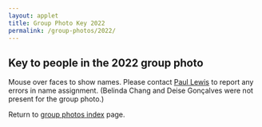 ```yaml
---
layout: applet
title: Group Photo Key 2022
permalink: /group-photos/2022/
---
```

## Key to people in the 2022 group photo

Mouse over faces to show names. Please contact [Paul Lewis](moledirector@mbl.edu) to report any errors in name assignment. (Belinda Chang and Deise Gonçalves were not present for the group photo.)

Return to [group photos index](/other/) page.

<div id="arbitrary"></div>
<script type="text/javascript">
    // written by Paul O. Lewis 10-Aug-2019

    // Usage:
    
    // 1. Set image_file_path
    var image_file_path = "https://molevolworkshop.github.io/assets/img/group-photos/group-photo-2022.jpg"
    
    // 2. Uncomment namedata object below and comment out later redefinition of namedata
    //var namedata = [{"id":0, "first":"Joe", "last":"Bielawski", "hide":false, "cx":299, "cy":214.2857208251953},{"id":1, "first":"Jeremy", "last":"Brown", "hide":false, "cx":762, "cy":174.2857208251953},{"id":2, "first":"Minh", "last":"Bui", "hide":false, "cx":300, "cy":333.28570556640625},{"id":3, "first":"Yong", "last":"Zhou", "hide":false, "cx":615.7999877929688, "cy":182},{"id":4, "first":"Scott", "last":"Edwards", "hide":false, "cx":93, "cy":200.2857208251953},{"id":5, "first":"Tracy", "last":"Heath", "hide":false, "cx":215, "cy":336.28570556640625},{"id":6, "first":"John", "last":"Huelsenbeck", "hide":false, "cx":851.7142944335938, "cy":165.2857208251953},{"id":7, "first":"Lacey", "last":"Knowles", "hide":false, "cx":178.7142791748047, "cy":229.2857208251953},{"id":8, "first":"Emily Jane", "last":"McTavish", "hide":false, "cx":691, "cy":286.4285583496094},{"id":9, "first":"Claudia", "last":"Solís-Lemus", "hide":false, "cx":714, "cy":208.57142639160156},{"id":10, "first":"Ed", "last":"Susko", "hide":false, "cx":422, "cy":201},{"id":11, "first":"David", "last":"Swofford", "hide":false, "cx":538, "cy":170.2857208251953},{"id":12, "first":"Anne", "last":"Yoder", "hide":false, "cx":130, "cy":234.2857208251953},{"id":13, "first":"Áki", "last":"Láruson", "hide":false, "cx":499, "cy":307.28570556640625},{"id":14, "first":"Jordan", "last":"Satler", "hide":false, "cx":467, "cy":203.2857208251953},{"id":15, "first":"Kate", "last":"Taylor", "hide":false, "cx":488.71429443359375, "cy":210.2857208251953},{"id":16, "first":"Peter", "last":"Beerli", "hide":false, "cx":56, "cy":231},{"id":17, "first":"Paul", "last":"Lewis", "hide":false, "cx":122, "cy":316.4285583496094},{"id":18, "first":"Alyssa", "last":"McGurer", "hide":false, "cx":900.7142944335938, "cy":292.5714416503906},{"id":19, "first":"Rasel", "last":"Ahmed", "hide":false, "cx":645.3333129882812, "cy":183.3333282470703},{"id":20, "first":"Ragib", "last":"Ahsan", "hide":false, "cx":576.3333129882812, "cy":174.6666717529297},{"id":21, "first":"Noor", "last":"Albader", "hide":false, "cx":452, "cy":171.2857208251953},{"id":22, "first":"Toni", "last":"Androski", "hide":false, "cx":908.6666870117188, "cy":217.3333282470703},{"id":23, "first":"Lucia", "last":"Bazan Williamson", "hide":false, "cx":685.6666870117188, "cy":218.3333282470703},{"id":24, "first":"Jaime", "last":"Cordova", "hide":false, "cx":936.7142944335938, "cy":199.2857208251953},{"id":25, "first":"Theodoros", "last":"Danis", "hide":false, "cx":523.5, "cy":208.8000030517578},{"id":26, "first":"Sade", "last":"Davenport", "hide":false, "cx":839.6666870117188, "cy":214.3333282470703},{"id":27, "first":"Bruno", "last":"do Rosario Petrucci", "hide":false, "cx":794.6666870117188, "cy":198.3333282470703},{"id":28, "first":"Tope ", "last":"Faleye", "hide":false, "cx":700.2857055664062, "cy":191.57142639160156},{"id":29, "first":"Blake", "last":"Fauskee", "hide":false, "cx":497, "cy":166.2857208251953},{"id":30, "first":"Evrim", "last":"Fer", "hide":false, "cx":669, "cy":208},{"id":31, "first":"Megan", "last":"Garber", "hide":false, "cx":811.5999755859375, "cy":219.8000030517578},{"id":32, "first":"David", "last":"Goldstein", "hide":false, "cx":835.5714111328125, "cy":184.57142639160156},{"id":33, "first":"Alex", "last":"Grote", "hide":false, "cx":352.79998779296875, "cy":213},{"id":34, "first":"Lillian", "last":"Hendrick", "hide":false, "cx":809.5, "cy":192},{"id":35, "first":"Erik", "last":"Hom", "hide":false, "cx":241.7142791748047, "cy":226.2857208251953},{"id":36, "first":"Gabe", "last":"Johnson", "hide":false, "cx":737.7142944335938, "cy":187.2857208251953},{"id":37, "first":"Genevieve", "last":"Johnson", "hide":false, "cx":668, "cy":173.3333282470703},{"id":38, "first":"Jenny", "last":"Jones", "hide":false, "cx":748.4285888671875, "cy":211.2857208251953},{"id":39, "first":"Joshua", "last":"Justison", "hide":false, "cx":730, "cy":173.2857208251953},{"id":40, "first":"Youngwook", "last":"Kim", "hide":false, "cx":767, "cy":194.5},{"id":41, "first":"Nathan", "last":"Kolbow", "hide":false, "cx":697.7999877929688, "cy":168.39999389648438},{"id":42, "first":"Zeynep", "last":"Kurt", "hide":false, "cx":375, "cy":325.28570556640625},{"id":43, "first":"Alexander", "last":"Lucaci", "hide":false, "cx":345, "cy":169.2857208251953},{"id":44, "first":"Tara", "last":"Mahendrarajah", "hide":false, "cx":877.5999755859375, "cy":216.5},{"id":45, "first":"Maximillian", "last":"Marin", "hide":false, "cx":626.5, "cy":300.25},{"id":46, "first":"Alix", "last":"Matthews", "hide":false, "cx":946.5999755859375, "cy":216.8000030517578},{"id":47, "first":"Hanon", "last":"McShea", "hide":false, "cx":841.8571166992188, "cy":280.4285583496094},{"id":48, "first":"Fernando", "last":"Melendez Vasquez", "hide":false, "cx":747.2000122070312, "cy":295.3999938964844},{"id":49, "first":"Analisa", "last":"Milkey", "hide":false, "cx":890.5999755859375, "cy":205.1999969482422},{"id":50, "first":"Sarah", "last":"Morris", "hide":false, "cx":858.5, "cy":204.25},{"id":51, "first":"Isabel", "last":"Novick", "hide":false, "cx":565.5, "cy":310.5},{"id":52, "first":"Diego", "last":"Paredes Burneo", "hide":false, "cx":799.7142944335938, "cy":292.28570556640625},{"id":53, "first":"Taylor", "last":"Sehein", "hide":false, "cx":560.8571166992188, "cy":213},{"id":54, "first":"Anthony", "last":"Snead", "hide":false, "cx":403, "cy":172.2857208251953},{"id":55, "first":"Mark", "last":"Stukel", "hide":false, "cx":240.7142791748047, "cy":169.2857208251953},{"id":56, "first":"Tom", "last":"Theirlynck", "hide":false, "cx":295.71429443359375, "cy":163.2857208251953},{"id":57, "first":"Laura", "last":"Timm", "hide":false, "cx":427.79998779296875, "cy":314.79998779296875},{"id":58, "first":"Astrid", "last":"Vilstrup", "hide":false, "cx":597.5, "cy":212.8000030517578},{"id":59, "first":"James", "last":"Wainaina", "hide":false, "cx":621.2857055664062, "cy":210.57142639160156},{"id":60, "first":"Britt", "last":"White", "hide":false, "cx":820.8571166992188, "cy":204},{"id":61, "first":"Qiaoji", "last":"Xu", "hide":false, "cx":775.2000122070312, "cy":208.8000030517578},{"id":62, "first":"Grant", "last":"Yamashita", "hide":false, "cx":161, "cy":193.2857208251953},{"id":63, "first":"Caroline", "last":"Zeidler", "hide":false, "cx":654, "cy":215}];            
    
    // 3. Set production=false, editable=true, showing_labels=true, and allow_toggle=true
    var production     = true;
    var editable       = false;
    var allow_toggle   = false;
    
    var showing_labels = true;
    
    // 4. Uncomment defaultCoordinates(); below and position labels over faces
    
    // 5. Press the 's' key to save label coordinates to the console
    
    // 6. Copy the label coordinates below to define namedata and comment out previous definition of namedata above
    var namedata = [{"id":0, "first":"Joe", "last":"Bielawski", "hide":false, "cx":299, "cy":214.2857208251953},{"id":1, "first":"Jeremy", "last":"Brown", "hide":false, "cx":762, "cy":174.2857208251953},{"id":2, "first":"Minh", "last":"Bui", "hide":false, "cx":300, "cy":333.28570556640625},{"id":3, "first":"Yong", "last":"Zhou", "hide":false, "cx":615.7999877929688, "cy":182},{"id":4, "first":"Scott", "last":"Edwards", "hide":false, "cx":93, "cy":200.2857208251953},{"id":5, "first":"Tracy", "last":"Heath", "hide":false, "cx":215, "cy":336.28570556640625},{"id":6, "first":"John", "last":"Huelsenbeck", "hide":false, "cx":851.7142944335938, "cy":165.2857208251953},{"id":7, "first":"Lacey", "last":"Knowles", "hide":false, "cx":178.7142791748047, "cy":229.2857208251953},{"id":8, "first":"Emily Jane", "last":"McTavish", "hide":false, "cx":691, "cy":286.4285583496094},{"id":9, "first":"Claudia", "last":"Solís-Lemus", "hide":false, "cx":714, "cy":208.57142639160156},{"id":10, "first":"Ed", "last":"Susko", "hide":false, "cx":422, "cy":201},{"id":11, "first":"David", "last":"Swofford", "hide":false, "cx":538, "cy":170.2857208251953},{"id":12, "first":"Anne", "last":"Yoder", "hide":false, "cx":130, "cy":234.2857208251953},{"id":13, "first":"Áki", "last":"Láruson", "hide":false, "cx":499, "cy":307.28570556640625},{"id":14, "first":"Jordan", "last":"Satler", "hide":false, "cx":467, "cy":203.2857208251953},{"id":15, "first":"Kate", "last":"Taylor", "hide":false, "cx":488.71429443359375, "cy":210.2857208251953},{"id":16, "first":"Peter", "last":"Beerli", "hide":false, "cx":56, "cy":231},{"id":17, "first":"Paul", "last":"Lewis", "hide":false, "cx":122, "cy":316.4285583496094},{"id":18, "first":"Alyssa", "last":"McGurer", "hide":false, "cx":900.7142944335938, "cy":292.5714416503906},{"id":19, "first":"Rasel", "last":"Ahmed", "hide":false, "cx":645.3333129882812, "cy":183.3333282470703},{"id":20, "first":"Ragib", "last":"Ahsan", "hide":false, "cx":576.3333129882812, "cy":174.6666717529297},{"id":21, "first":"Noor", "last":"Albader", "hide":false, "cx":452, "cy":171.2857208251953},{"id":22, "first":"Toni", "last":"Androski", "hide":false, "cx":908.6666870117188, "cy":217.3333282470703},{"id":23, "first":"Lucia", "last":"Bazan Williamson", "hide":false, "cx":685.6666870117188, "cy":218.3333282470703},{"id":24, "first":"Jaime", "last":"Cordova", "hide":false, "cx":936.7142944335938, "cy":199.2857208251953},{"id":25, "first":"Theodoros", "last":"Danis", "hide":false, "cx":523.5, "cy":208.8000030517578},{"id":26, "first":"Sade", "last":"Davenport", "hide":false, "cx":839.6666870117188, "cy":214.3333282470703},{"id":27, "first":"Bruno", "last":"do Rosario Petrucci", "hide":false, "cx":794.6666870117188, "cy":198.3333282470703},{"id":28, "first":"Tope ", "last":"Faleye", "hide":false, "cx":700.2857055664062, "cy":191.57142639160156},{"id":29, "first":"Blake", "last":"Fauskee", "hide":false, "cx":497, "cy":166.2857208251953},{"id":30, "first":"Evrim", "last":"Fer", "hide":false, "cx":669, "cy":208},{"id":31, "first":"Megan", "last":"Garber", "hide":false, "cx":811.5999755859375, "cy":219.8000030517578},{"id":32, "first":"David", "last":"Goldstein", "hide":false, "cx":835.5714111328125, "cy":184.57142639160156},{"id":33, "first":"Alex", "last":"Grote", "hide":false, "cx":352.79998779296875, "cy":213},{"id":34, "first":"Lillian", "last":"Hendrick", "hide":false, "cx":809.5, "cy":192},{"id":35, "first":"Erik", "last":"Hom", "hide":false, "cx":241.7142791748047, "cy":226.2857208251953},{"id":36, "first":"Gabe", "last":"Johnson", "hide":false, "cx":737.7142944335938, "cy":187.2857208251953},{"id":37, "first":"Genevieve", "last":"Johnson", "hide":false, "cx":668, "cy":173.3333282470703},{"id":38, "first":"Jenny", "last":"Jones", "hide":false, "cx":748.4285888671875, "cy":211.2857208251953},{"id":39, "first":"Joshua", "last":"Justison", "hide":false, "cx":730, "cy":173.2857208251953},{"id":40, "first":"Youngwook", "last":"Kim", "hide":false, "cx":767, "cy":194.5},{"id":41, "first":"Nathan", "last":"Kolbow", "hide":false, "cx":697.7999877929688, "cy":168.39999389648438},{"id":42, "first":"Zeynep", "last":"Kurt", "hide":false, "cx":375, "cy":325.28570556640625},{"id":43, "first":"Alexander", "last":"Lucaci", "hide":false, "cx":345, "cy":169.2857208251953},{"id":44, "first":"Tara", "last":"Mahendrarajah", "hide":false, "cx":877.5999755859375, "cy":216.5},{"id":45, "first":"Maximillian", "last":"Marin", "hide":false, "cx":626.5, "cy":300.25},{"id":46, "first":"Alix", "last":"Matthews", "hide":false, "cx":946.5999755859375, "cy":216.8000030517578},{"id":47, "first":"Hanon", "last":"McShea", "hide":false, "cx":841.8571166992188, "cy":280.4285583496094},{"id":48, "first":"Fernando", "last":"Melendez Vasquez", "hide":false, "cx":747.2000122070312, "cy":295.3999938964844},{"id":49, "first":"Analisa", "last":"Milkey", "hide":false, "cx":890.5999755859375, "cy":205.1999969482422},{"id":50, "first":"Sarah", "last":"Morris", "hide":false, "cx":858.5, "cy":204.25},{"id":51, "first":"Isabel", "last":"Novick", "hide":false, "cx":565.5, "cy":310.5},{"id":52, "first":"Diego", "last":"Paredes Burneo", "hide":false, "cx":799.7142944335938, "cy":292.28570556640625},{"id":53, "first":"Taylor", "last":"Sehein", "hide":false, "cx":560.8571166992188, "cy":213},{"id":54, "first":"Anthony", "last":"Snead", "hide":false, "cx":403, "cy":172.2857208251953},{"id":55, "first":"Mark", "last":"Stukel", "hide":false, "cx":240.7142791748047, "cy":169.2857208251953},{"id":56, "first":"Tom", "last":"Theirlynck", "hide":false, "cx":295.71429443359375, "cy":163.2857208251953},{"id":57, "first":"Laura", "last":"Timm", "hide":false, "cx":427.79998779296875, "cy":314.79998779296875},{"id":58, "first":"Astrid", "last":"Vilstrup", "hide":false, "cx":597.5, "cy":212.8000030517578},{"id":59, "first":"James", "last":"Wainaina", "hide":false, "cx":621.2857055664062, "cy":210.57142639160156},{"id":60, "first":"Britt", "last":"White", "hide":false, "cx":820.8571166992188, "cy":204},{"id":61, "first":"Qiaoji", "last":"Xu", "hide":false, "cx":775.2000122070312, "cy":208.8000030517578},{"id":62, "first":"Grant", "last":"Yamashita", "hide":false, "cx":161, "cy":193.2857208251953},{"id":63, "first":"Caroline", "last":"Zeidler", "hide":false, "cx":654, "cy":215}];
    
    // 7. Set production=true, editable=false, and allow_toggle=false
    
    // 8. Copy this file to server that can serve javascript

    // width and height of svg
    var w = 1000;
    var h = 500;
    
    var wscaler = 1.0;   // only change this if you change w to rescale all target coordinates
    var hscaler = 1.0;   // only change this if you change h to rescale all target coordinates

    var label_spacer = 15;
    var labelsize = 14;
    var targetradius = 10;
    var targethiddencolor  = d3.rgb(255,255,255, editable ? 0.3 : 0.0);
    var targetvisiblecolor = d3.rgb(255,255,255, 0.3)
                
    function defaultCoordinates() {
        let id = 0;
        for (let row = 0; row < 100; row++) {
            for (let col = 0; col < 10; col++) {
                let cx = 25 + 8*col*targetradius;
                let cy = 400;
                namedata[id].cx = cx;
                namedata[id].cy = cy;
                id++;
                if (id == namedata.length)
                    break
            }
            if (id == namedata.length)
                break
        }
    }
    if (wscaler != 1.0) {
        for (let i = 0; i < namedata.length; i++) {
            namedata[i].cx *= wscaler;
        }
    }
    if (hscaler != 1.0) {
        for (let i = 0; i < namedata.length; i++) {
            namedata[i].cy *= hscaler;
        }
    }
    //defaultCoordinates();
    
    // Select DIV element already created (see above) to hold SVG
    var plot_div = d3.select("div#arbitrary");

    // Create SVG element
    var plot_svg = plot_div.append("svg")
        .attr("width", w)
        .attr("height", h);
    
    function saveCoordinates() {
        console.log("Note: wscaler and hscaler should both be set to 1.0 if these data are used");
        var s = "var namedata = [";
        for (let i = 0; i < namedata.length; i++) {
            s += "{" + "\"id\":" + namedata[i].id + ", \"first\":\"" + namedata[i].first + "\", \"last\":\"" + namedata[i].last + "\", \"hide\":" + namedata[i].hide + ", \"cx\":" + namedata[i].cx + ", \"cy\":" + namedata[i].cy + "}";
            if (i < namedata.length - 1)
                s += ",";
        }
        s += "];";
        console.log(s);
    }
    
    function toggleLabels() {
        if (!allow_toggle)
            return; 
        if (showing_labels) {
            //console.log("turning off labels");
            d3.selectAll("text.label").style("visibility", "hidden");
            d3.selectAll("circle.target").style("visibility", "hidden");
            showing_labels = false;
        }
        else {
            //console.log("turning on labels");
            d3.selectAll("text.label").style("visibility", function(d) {return d.hide ? "hidden" : "visible";});
            d3.selectAll("circle.target").style("visibility", function(d) {return d.hide ? "hidden" : "visible";});
            showing_labels = true;
        }
    }
    
    // Create drag behavior
    var drag = d3.drag()
        .on("start", function(d) {
            d3.event.sourceEvent.stopPropagation();
            d3.select(this).classed("dragging", true);
        })
        .on("drag", function(d) {
            var cx = d3.event.x;
            var cy = d3.event.y;
            var id = parseInt(d3.select(this).attr("id"));
            namedata[id].cx = cx;
            namedata[id].cy = cy;
            d3.select(this).attr("cx", cx).attr("cy", cy);
            d3.select("text#person"+id).attr("x", cx).attr("y", cy - label_spacer);
        })
        .on("end", function(d) {
            var cx = d3.event.x;
            var cy = d3.event.y;
            console.log("cx = " + cx + ", cy = " + cy);
            var id = parseInt(d3.select(this).attr("id"));
            namedata[id].cx = cx;
            namedata[id].cy = cy;
            d3.select(this).attr("cx", cx).attr("cy", cy);
            d3.select("text#person"+id).attr("x", cx).attr("y", cy - label_spacer);
        });
        
    // Listen and react to keystrokes
    function keyDown() {
        //console.log("key was pressed: " + d3.event.keyCode);
        if (d3.event.keyCode == 83) {
            // 83 is the "s" key
            saveCoordinates();
        } 
        else if (d3.event.keyCode == 84) {
            // 84 is the "t" key
            toggleLabels();
        }
    }
    d3.select("body")
        .on("keydown", keyDown);

    plot_svg.append("image")
        .attr("xlink:href", function(d) {return image_file_path;})
        .attr("x", 0)
        .attr("y", 0)
        .attr("width", w)
        .attr("height", h);
        
    // Create rect outlining entire area of SVG
    plot_svg.append("rect")
        .attr("x", 0)
        .attr("y", 0)
        .attr("width", w)
        .attr("height", h)
        .attr("fill", "none")
        .attr("stroke", "orange")
        .attr("stroke-width", 15)
        .style("visibility", "hidden");
        
    var targets = plot_svg.selectAll("circle.target")
        .data(namedata)
        .enter()
        .append("circle")
        .attr("id", function(d) {return d.id;})
        .attr("class", "target")
        .attr("cx", function(d) {return d.cx;})
        .attr("cy", function(d) {return d.cy;})
        .attr("r", targetradius)
        .attr("fill", production ? targethiddencolor : targetvisiblecolor)
        .attr("stroke", "none")
        //.style("visibility", function(d) {console.log(namedata[d.id].last + (d.hide ? " (hidden)" : " (shown)")); return d.hide ? "hidden" : "visible";})
        .style("visibility", function(d) {return d.hide ? "hidden" : "visible";})
        .on("mouseover", handleMouseOver)
        .on("mouseout", handleMouseOut);
        
    if (editable)                
        plot_svg.selectAll("circle.target").call(drag);
        
    var labels = plot_svg.selectAll("text.label")
        .data(namedata)
        .enter()
        .append("text")
        .attr("id", function(d,i) {return "person" + d.id;})
        .attr("class", "label")
        .attr("x", function(d,i) {return namedata[i].cx;})
        .attr("y", function(d,i) {return namedata[i].cy - label_spacer;})
        .attr("fill", "white")
        .style("text-anchor", "middle")
        .style("pointer-events", "none")   // don't intercept drag events
        .attr("font-family", "Verdana")
        .attr("font-size", labelsize)
        .style("visibility", function(d) {return (production || d.hide) ? "hidden" : "visible";})
        .text(function(d) {return d.first + " " + d.last;});

    function handleMouseOver(d, i) { 
        let id = parseInt(d3.select(this).attr("id"));
        d3.select(this).attr("fill", targetvisiblecolor).style("visibility", d.hide ? "hidden" : "visible");
        d3.select("text#person" + id).style("visibility", function(d) {return d.hide ? "hidden" : "visible";});
    }

    function handleMouseOut(d, i) {
        let id = parseInt(d3.select(this).attr("id"));
        d3.select(this).attr("fill", production ? targethiddencolor : targetvisiblecolor)
            .style("visibility", d.hide ? "hidden" : "visible");
        d3.select("text#person" + id).style("visibility", (production || d.hide) ? "hidden" : "visible");
    }

</script>

